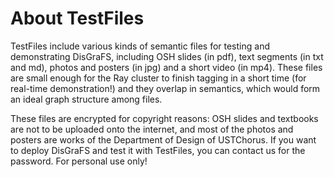 # About TestFiles

TestFiles include various kinds of semantic files for testing and demonstrating DisGraFS, including OSH slides (in pdf), text segments (in txt and md), photos and posters (in jpg) and a short video (in mp4). These files are small enough for the Ray cluster to finish tagging in a short time (for real-time demonstration!) and they overlap in semantics, which would form an ideal graph structure among files. 

These files are encrypted for copyright reasons: OSH slides and textbooks are not to be uploaded onto the internet, and most of the photos and posters are works of the Department of Design of USTChorus. If you want to deploy DisGraFS and test it with TestFiles, you can contact us for the password. For personal use only! 

